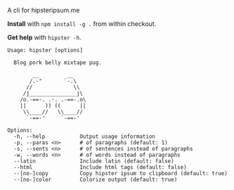 A cli for hipsteripsum.me

**Install** with `npm install -g .` from within checkout.

**Get help** with `hipster -h`.

```
Usage: hipster [options]

  Blog pork belly mixtape pug.

        __         __
       /.-"       `-.\
      //             \\
     /j_______________j\
    /o.-==-. .-. .-==-.o\
    ||      )) ((      ||
     \\____//   \\____//
      `-==-'     `-==-'

Options:
  -h, --help           Output usage information
  -p, --paras <n>      # of paragraphs (default: 1)
  -s, --sents <n>      # of sentences instead of paragraphs
  -w, --words <n>      # of words instead of paragraphs
  --latin              Include latin (default: false)
  --html               Include html tags (default: false)
  --[no-]copy          Copy hipster ipsum to clipboard (default: true)
  --[no-]color         Colorize output (default: true)
```
